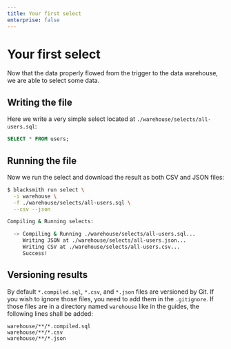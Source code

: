 ```yaml
---
title: Your first select
enterprise: false
---
```


# Your first select

Now that the data properly flowed from the trigger to the data warehouse, we are
able to select some data.

## Writing the file

Here we write a very simple select located at `./warehouse/selects/all-users.sql`:
```sql
SELECT * FROM users;
```

## Running the file

Now we run the select and download the result as both CSV and JSON files:
```bash
$ blacksmith run select \
  -i warehouse \
  -f ./warehouse/selects/all-users.sql \
  --csv --json

Compiling & Running selects:

  -> Compiling & Running ./warehouse/selects/all-users.sql...
     Writing JSON at ./warehouse/selects/all-users.json...
     Writing CSV at ./warehouse/selects/all-users.csv...
     Success!
```

## Versioning results

By default `*.compiled.sql`, `*.csv`, and `*.json` files are versioned by Git.
If you wish to ignore those files, you need to add them in the `.gitignore`.
If those files are in a directory named `warehouse` like in the guides, the
following lines shall be added:
```
warehouse/**/*.compiled.sql
warehouse/**/*.csv
warehouse/**/*.json
```
